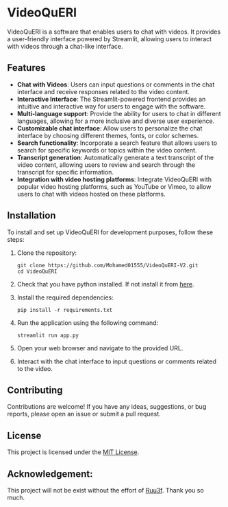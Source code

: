 # VideoQuERI

VideoQuERI is a software that enables users to chat with videos.
It provides a user-friendly interface powered by Streamlit, allowing users to interact with videos through a chat-like interface.

## Features

- **Chat with Videos**: Users can input questions or comments in the chat interface and receive responses related to the video content.
- **Interactive Interface**: The Streamlit-powered frontend provides an intuitive and interactive way for users to engage with the software.
- **Multi-language support**: Provide the ability for users to chat in different languages, allowing for a more inclusive and diverse user experience.
- **Customizable chat interface**: Allow users to personalize the chat interface by choosing different themes, fonts, or color schemes.
- **Search functionality**: Incorporate a search feature that allows users to search for specific keywords or topics within the video content.
- **Transcript generation**: Automatically generate a text transcript of the video content, allowing users to review and search through the transcript for specific information.
- **Integration with video hosting platforms**: Integrate VideoQuERI with popular video hosting platforms, such as YouTube or Vimeo, to allow users to chat with videos hosted on these platforms.

## Installation

To install and set up VideoQuERI for development purposes, follow these steps:

1. Clone the repository:

   ```
   git clone https://github.com/Mohamed01555/VideoQuERI-V2.git
   cd VideoQuERI
   ```
2. Check that you have python installed. If not install it from [here](https://www.python.org/downloads/).
  
3. Install the required dependencies:

   ```
   pip install -r requirements.txt
   ```

4. Run the application using the following command:

   ```
   streamlit run app.py
   ```

5. Open your web browser and navigate to the provided URL.

6. Interact with the chat interface to input questions or comments related to the video.

## Contributing

Contributions are welcome! If you have any ideas, suggestions, or bug reports, please open an issue or submit a pull request.

## License

This project is licensed under the [MIT License](LICENSE).

## Acknowledgement:
This project will not be exist without the effort of [Ruu3f](https://github.com/Ruu3f/freeGPT). Thank you so much.
